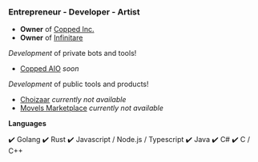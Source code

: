 ### Entrepreneur - Developer - Artist
- **Owner** of [Copped Inc.](https://github.com/copped-inc)
- **Owner** of [Infinitare](https://github.com/infinitare)



_Development_ of private bots and tools!
- [Copped AIO](https://twitter.com/ileFixDev) *soon*

_Development_ of public tools and products!
- [Choizaar](https://choizaar.com) *currently not available*
- [Movels Marketplace](https://twitter.com/movelsmarket) *currently not available*

__Languages__

✔️ Golang
✔️ Rust
✔️ Javascript / Node.js / Typescript
✔️ Java
✔️ C#
✔️ C / C++
